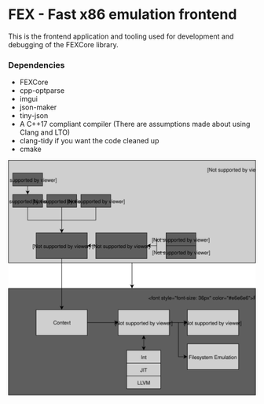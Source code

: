 # FEX - Fast x86 emulation frontend
This is the frontend application and tooling used for development and debugging of the FEXCore library.

### Dependencies
* FEXCore
* cpp-optparse
* imgui
* json-maker
* tiny-json
* A C++17 compliant compiler (There are assumptions made about using Clang and LTO)
* clang-tidy if you want the code cleaned up
* cmake

![FEX diagram](docs/Diagram.svg)
